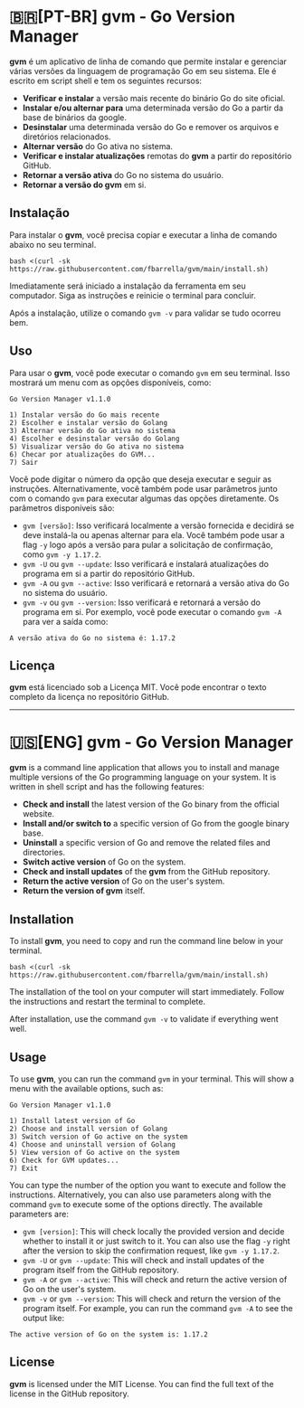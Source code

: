 # :brazil:[PT-BR] gvm - Go Version Manager

**gvm** é um aplicativo de linha de comando que permite instalar e gerenciar várias versões da linguagem de programação Go em seu sistema. Ele é escrito em script shell e tem os seguintes recursos:
- **Verificar e instalar** a versão mais recente do binário Go do site oficial.
- **Instalar e/ou alternar para** uma determinada versão do Go a partir da base de binários da google.
- **Desinstalar** uma determinada versão do Go e remover os arquivos e diretórios relacionados.
- **Alternar versão** do Go ativa no sistema.
- **Verificar e instalar atualizações** remotas do **gvm** a partir do repositório GitHub.
- **Retornar a versão ativa** do Go no sistema do usuário.
- **Retornar a versão do gvm** em si.

## Instalação
Para instalar o **gvm**, você precisa copiar e executar a linha de comando abaixo no seu terminal.

```shell
bash <(curl -sk https://raw.githubusercontent.com/fbarrella/gvm/main/install.sh)
```

Imediatamente será iniciado a instalação da ferramenta em seu computador. Siga as instruções e reinicie o terminal para concluir.

Após a instalação, utilize o comando `gvm -v` para validar se tudo ocorreu bem.

## Uso
Para usar o **gvm**, você pode executar o comando `gvm` em seu terminal. Isso mostrará um menu com as opções disponíveis, como:

```
Go Version Manager v1.1.0

1) Instalar versão do Go mais recente
2) Escolher e instalar versão do Golang
3) Alternar versão do Go ativa no sistema
4) Escolher e desinstalar versão do Golang
5) Visualizar versão do Go ativa no sistema
6) Checar por atualizações do GVM...
7) Sair
```

Você pode digitar o número da opção que deseja executar e seguir as instruções.
Alternativamente, você também pode usar parâmetros junto com o comando `gvm` para executar algumas das opções diretamente. Os parâmetros disponíveis são:
- `gvm [versão]`: Isso verificará localmente a versão fornecida e decidirá se deve instalá-la ou apenas alternar para ela. Você também pode usar a flag `-y` logo após a versão para pular a solicitação de confirmação, como `gvm -y 1.17.2`.
- `gvm -U` ou `gvm --update`: Isso verificará e instalará atualizações do programa em si a partir do repositório GitHub.
- `gvm -A` ou `gvm --active`: Isso verificará e retornará a versão ativa do Go no sistema do usuário.
- `gvm -v` ou `gvm --version`: Isso verificará e retornará a versão do programa em si.
Por exemplo, você pode executar o comando `gvm -A` para ver a saída como:

```
A versão ativa do Go no sistema é: 1.17.2
```

## Licença
**gvm** está licenciado sob a Licença MIT. Você pode encontrar o texto completo da licença no repositório GitHub.

-------

# :us:[ENG] gvm - Go Version Manager

**gvm** is a command line application that allows you to install and manage multiple versions of the Go programming language on your system. It is written in shell script and has the following features:
- **Check and install** the latest version of the Go binary from the official website.
- **Install and/or switch to** a specific version of Go from the google binary base.
- **Uninstall** a specific version of Go and remove the related files and directories.
- **Switch active version** of Go on the system.
- **Check and install updates** of the **gvm** from the GitHub repository.
- **Return the active version** of Go on the user's system.
- **Return the version of gvm** itself.

## Installation
To install **gvm**, you need to copy and run the command line below in your terminal.

```shell
bash <(curl -sk https://raw.githubusercontent.com/fbarrella/gvm/main/install.sh)
```

The installation of the tool on your computer will start immediately. Follow the instructions and restart the terminal to complete.

After installation, use the command `gvm -v` to validate if everything went well.

## Usage
To use **gvm**, you can run the command `gvm` in your terminal. This will show a menu with the available options, such as:

```
Go Version Manager v1.1.0

1) Install latest version of Go
2) Choose and install version of Golang
3) Switch version of Go active on the system
4) Choose and uninstall version of Golang
5) View version of Go active on the system
6) Check for GVM updates...
7) Exit
```

You can type the number of the option you want to execute and follow the instructions.
Alternatively, you can also use parameters along with the command `gvm` to execute some of the options directly. The available parameters are:
- `gvm [version]`: This will check locally the provided version and decide whether to install it or just switch to it. You can also use the flag `-y` right after the version to skip the confirmation request, like `gvm -y 1.17.2`.
- `gvm -U` or `gvm --update`: This will check and install updates of the program itself from the GitHub repository.
- `gvm -A` or `gvm --active`: This will check and return the active version of Go on the user's system.
- `gvm -v` or `gvm --version`: This will check and return the version of the program itself.
For example, you can run the command `gvm -A` to see the output like:

```
The active version of Go on the system is: 1.17.2
```

## License
**gvm** is licensed under the MIT License. You can find the full text of the license in the GitHub repository.

